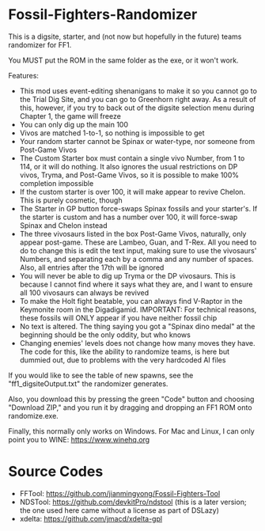 # Fossil-Fighters-Randomizer
This is a digsite, starter, and (not now but hopefully in the future) teams randomizer for FF1.

You MUST put the ROM in the same folder as the exe, or it won't work.

Features:
- This mod uses event-editing shenanigans to make it so you cannot go to the Trial Dig Site,
  and you can go to Greenhorn right away. As a result of this, however, if you try to back out
  of the digsite selection menu during Chapter 1, the game will freeze
- You can only dig up the main 100
- Vivos are matched 1-to-1, so nothing is impossible to get
- Your random starter cannot be Spinax or water-type, nor someone from Post-Game Vivos
- The Custom Starter box must contain a single vivo Number, from 1 to 114, or it will do
  nothing. It also ignores the usual restrictions on DP vivos, Tryma, and Post-Game Vivos,
  so it is possible to make 100% completion impossible
- If the custom starter is over 100, it will make appear to revive Chelon. This is purely
  cosmetic, though
- The Starter in GP button force-swaps Spinax fossils and your starter's. If the starter is
  custom and has a number over 100, it will force-swap Spinax and Chelon instead
- The three vivosaurs listed in the box Post-Game Vivos, naturally, only appear post-game.
  These are Lambeo, Guan, and T-Rex. All you need to do to change this is edit the text input,
  making sure to use the vivosaurs' Numbers, and separating each by a comma and any number of
  spaces. Also, all entries after the 17th will be ignored
- You will never be able to dig up Tryma or the DP vivosaurs. This is because I cannot find
  where it says what they are, and I want to ensure all 100 vivosaurs can always be revived
- To make the Holt fight beatable, you can always find V-Raptor in the Keymonite room in the
  Digadigamid. IMPORTANT: For technical reasons, these fossils will ONLY appear if you have
  neither fossil chip
- No text is altered. The thing saying you got a "Spinax dino medal" at the beginning should
  be the only oddity, but who knows
- Changing enemies' levels does not change how many moves they have. The code for this, like
  the ability to randomize teams, is here but dummied out, due to problems with the very
  hardcoded AI files

If you would like to see the table of new spawns, see the "ff1_digsiteOutput.txt" the
randomizer generates.

Also, you download this by pressing the green "Code" button and choosing "Download ZIP," and
you run it by dragging and dropping an FF1 ROM onto randomize.exe.

Finally, this normally only works on Windows. For Mac and Linux, I can only point you to
WINE: https://www.winehq.org

# Source Codes
- FFTool: https://github.com/jianmingyong/Fossil-Fighters-Tool
- NDSTool: https://github.com/devkitPro/ndstool (this is a later version; the one used here came without a license as part of DSLazy)
- xdelta: https://github.com/jmacd/xdelta-gpl

